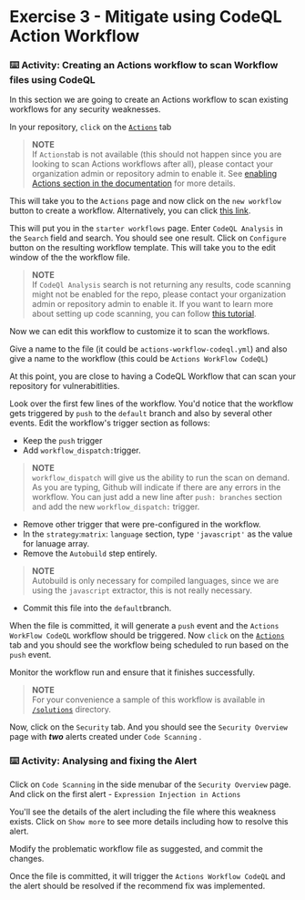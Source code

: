 # Exercise 3 - Mitigate using CodeQL Action Workflow
### :keyboard: Activity: Creating an Actions workflow to scan Workflow files using CodeQL
In this section we are going to create an Actions workflow to scan existing workflows for any security weaknesses.

In your repository, `click` on the [`Actions`](../../../actions) tab


> **NOTE**  
> If `Actions`tab is not available (this should not happen since you are looking to scan Actions workflows after all), please contact your organization admin or repository admin to enable it. See [enabling Actions section in the documentation](https://docs.github.com/en/enterprise-cloud@latest/repositories/managing-your-repositorys-settings-and-features/enabling-features-for-your-repository/managing-github-actions-settings-for-a-repository) for more details.
> 

This will take you to the `Actions` page and now click on the `new workflow` button to create a workflow. Alternatively, you can click [this link](../../../actions/new).

This will put you in the `starter workflows` page. Enter `CodeQL Analysis` in the `Search` field and search. 
You should see one result. Click on `Configure` button on the resulting workflow template. This will take you to the edit window of the the workflow file.

> **NOTE**  
> If `CodeQl Analysis` search is not returning any results, code scanning might not be enabled for the repo, please contact your organization admin or repository admin to enable it. If you want to learn more about setting up code scanning, you can follow [this tutorial](https://learn.microsoft.com/en-us/training/modules/configure-code-scanning/2-what-code-scanning).

Now we can edit this workflow to customize it to scan the workflows.

Give a name to the file (it could be `actions-workflow-codeql.yml`) and also give a name to the workflow (this could be `Actions WorkFlow CodeQL`)

At this point, you are close to having a CodeQL Workflow that can scan your repository for vulnerabitlities. 

Look over the first few lines of the workflow. You'd notice that the workflow gets triggered by `push` to the `default` branch and also by several other events.
Edit the workflow's trigger section as follows:
- Keep the `push` trigger
- Add `workflow_dispatch:`trigger.  
> **NOTE**  
> `workflow_dispatch` will give us the ability to run the scan on demand. As you are typing, Github will indicate if there are any errors in the workflow. You can just add a new line after `push: branches` section and add the new `workflow_dispatch:` trigger.
- Remove other trigger that were pre-configured in the workflow. 
- In the `strategy`:`matrix`: `language` section, type `'javascript'` as the value for lanuage array.
- Remove the `Autobuild` step entirely.  
> **NOTE**  
> Autobuild is only necessary for compiled languages, since we are using the `javascript` extractor, this is not really necessary.
- Commit this file into the `default`branch.

When the file is committed, it will generate a `push` event and the `Actions WorkFlow CodeQL` workflow should be triggered. Now `click` on the [`Actions`](../../actions) tab and you should see the workflow being scheduled to run based on the `push` event. 

Monitor the workflow run and ensure that it finishes successfully.

> **NOTE**    
> For your convenience a sample of this workflow is available in [`/solutions`](/solutions) directory.

Now, click on the `Security` tab. And you should see the `Security Overview` page with _**two**_ alerts created under `Code Scanning` .

### :keyboard: Activity: Analysing and fixing the Alert
Click on `Code Scanning` in the side menubar of the `Security Overview` page. And click on the first alert - `Expression Injection in Actions`

You'll see the details of the alert including the file where this weakness exists. Click on `Show more` to see more details including how to resolve this alert.

Modify the problematic workflow file as suggested, and commit the changes.

Once the file is committed, it will trigger the `Actions Workflow CodeQL` and the alert should be resolved if the recommend fix was implemented.
